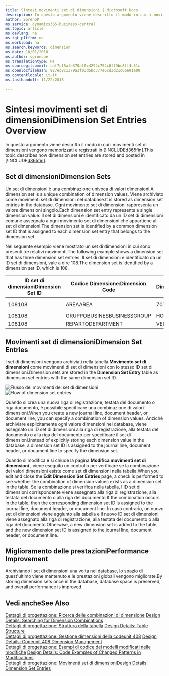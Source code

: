 ```yaml
---
title: Sintesi movimenti set di dimensioni | Microsoft Docs
description: In questo argomento viene descritto il modo in cui i movimenti set di dimensioni vengono memorizzati e registrati in Dynamcis 365.
author: SorenGP
ms.service: dynamics365-business-central
ms.topic: article
ms.devlang: na
ms.tgt_pltfrm: na
ms.workload: na
ms.search.keywords: dimension
ms.date: 10/01/2018
ms.author: sgroespe
ms.translationtype: HT
ms.sourcegitcommit: caf7cf5afe370af0c4294c794c0ff9bc8ff4c31c
ms.openlocfilehash: 927ec8c1379a3f03d5bd377e6cd3d21c66691a00
ms.contentlocale: it-it
ms.lasthandoff: 11/22/2018

---
```

# <a name="dimension-set-entries-overview"></a><span data-ttu-id="1c99a-103">Sintesi movimenti set di dimensioni</span><span class="sxs-lookup"><span data-stu-id="1c99a-103">Dimension Set Entries Overview</span></span>
<span data-ttu-id="1c99a-104">In questo argomento viene descritto il modo in cui i movimenti set di dimensioni vengono memorizzati e registrati in [!INCLUDE[d365fin](includes/d365fin_md.md)].</span><span class="sxs-lookup"><span data-stu-id="1c99a-104">This topic describes how dimension set entries are stored and posted in [!INCLUDE[d365fin](includes/d365fin_md.md)].</span></span>  

## <a name="dimension-sets"></a><span data-ttu-id="1c99a-105">Set di dimensioni</span><span class="sxs-lookup"><span data-stu-id="1c99a-105">Dimension Sets</span></span>  
<span data-ttu-id="1c99a-106">Un set di dimensioni è una combinazione univoca di valori dimensioni.</span><span class="sxs-lookup"><span data-stu-id="1c99a-106">A dimension set is a unique combination of dimension values.</span></span> <span data-ttu-id="1c99a-107">Viene archiviato come movimenti set di dimensioni nel database.</span><span class="sxs-lookup"><span data-stu-id="1c99a-107">It is stored as dimension set entries in the database.</span></span> <span data-ttu-id="1c99a-108">Ogni movimento set di dimensioni rappresenta un valore dimensioni singolo.</span><span class="sxs-lookup"><span data-stu-id="1c99a-108">Each dimension set entry represents a single dimension value.</span></span> <span data-ttu-id="1c99a-109">Il set di dimensioni è identificato da un ID set di dimensioni comune assegnato a ogni movimento set di dimensioni che appartiene al set di dimensioni.</span><span class="sxs-lookup"><span data-stu-id="1c99a-109">The dimension set is identified by a common dimension set ID that is assigned to each dimension set entry that belongs to the dimension set.</span></span>  

<span data-ttu-id="1c99a-110">Nel seguente esempio viene mostrato un set di dimensioni in cui sono presenti tre relativi movimenti.</span><span class="sxs-lookup"><span data-stu-id="1c99a-110">The following example shows a dimension set that has three dimension set entries.</span></span> <span data-ttu-id="1c99a-111">Il set di dimensioni è identificato da un ID set di dimensioni, vale a dire 108.</span><span class="sxs-lookup"><span data-stu-id="1c99a-111">The dimension set is identified by a dimension set ID, which is 108.</span></span>  

|<span data-ttu-id="1c99a-112">ID set di dimensioni</span><span class="sxs-lookup"><span data-stu-id="1c99a-112">Dimension Set ID</span></span>|<span data-ttu-id="1c99a-113">Codice Dimensione:</span><span class="sxs-lookup"><span data-stu-id="1c99a-113">Dimension Code</span></span>|<span data-ttu-id="1c99a-114">Codice Valore Dimensioni:</span><span class="sxs-lookup"><span data-stu-id="1c99a-114">Dimension Value Code</span></span>|<span data-ttu-id="1c99a-115">Nome valore dimensioni</span><span class="sxs-lookup"><span data-stu-id="1c99a-115">Dimension Value Name</span></span>|  
|----------------------|--------------------|--------------------------|--------------------------|  
|<span data-ttu-id="1c99a-116">108</span><span class="sxs-lookup"><span data-stu-id="1c99a-116">108</span></span>|<span data-ttu-id="1c99a-117">AREA</span><span class="sxs-lookup"><span data-stu-id="1c99a-117">AREA</span></span>|<span data-ttu-id="1c99a-118">70</span><span class="sxs-lookup"><span data-stu-id="1c99a-118">70</span></span>|<span data-ttu-id="1c99a-119">Nord America</span><span class="sxs-lookup"><span data-stu-id="1c99a-119">America North</span></span>|  
|<span data-ttu-id="1c99a-120">108</span><span class="sxs-lookup"><span data-stu-id="1c99a-120">108</span></span>|<span data-ttu-id="1c99a-121">GRUPPOBUSINES</span><span class="sxs-lookup"><span data-stu-id="1c99a-121">BUSINESSGROUP</span></span>|<span data-ttu-id="1c99a-122">HOME</span><span class="sxs-lookup"><span data-stu-id="1c99a-122">HOME</span></span>|<span data-ttu-id="1c99a-123">Home</span><span class="sxs-lookup"><span data-stu-id="1c99a-123">Home</span></span>|  
|<span data-ttu-id="1c99a-124">108</span><span class="sxs-lookup"><span data-stu-id="1c99a-124">108</span></span>|<span data-ttu-id="1c99a-125">REPARTO</span><span class="sxs-lookup"><span data-stu-id="1c99a-125">DEPARTMENT</span></span>|<span data-ttu-id="1c99a-126">VENDITE</span><span class="sxs-lookup"><span data-stu-id="1c99a-126">SALES</span></span>|<span data-ttu-id="1c99a-127">Vendite</span><span class="sxs-lookup"><span data-stu-id="1c99a-127">Sales</span></span>|  

## <a name="dimension-set-entries"></a><span data-ttu-id="1c99a-128">Movimenti set di dimensioni</span><span class="sxs-lookup"><span data-stu-id="1c99a-128">Dimension Set Entries</span></span>  
<span data-ttu-id="1c99a-129">I set di dimensioni vengono archiviati nella tabella **Movimento set di dimensioni** come movimenti di set di dimensioni con lo stesso ID set di dimensioni.</span><span class="sxs-lookup"><span data-stu-id="1c99a-129">Dimension sets are stored in the **Dimension Set Entry** table as dimension set entries with the same dimension set ID.</span></span>  

<span data-ttu-id="1c99a-130">![Flusso dei movimenti del set di dimensioni](media/dimensionentrynav7.png "Flusso dei movimenti del set di dimensioni")</span><span class="sxs-lookup"><span data-stu-id="1c99a-130">![Flow of dimension set entries](media/dimensionentrynav7.png "Flow of dimension set entries")</span></span>  

<span data-ttu-id="1c99a-131">Quando si crea una nuova riga di registrazione, testata del documento o riga documento, è possibile specificare una combinazione di valori dimensioni.</span><span class="sxs-lookup"><span data-stu-id="1c99a-131">When you create a new journal line, document header, or document line, you can specify a combination of dimension values.</span></span> <span data-ttu-id="1c99a-132">Anziché archiviare esplicitamente ogni valore dimensioni nel database, viene assegnato un ID set di dimensioni alla riga di registrazione, alla testata del documento o alla riga del documento per specificare il set di dimensioni.</span><span class="sxs-lookup"><span data-stu-id="1c99a-132">Instead of explicitly storing each dimension value in the database, a dimension set ID is assigned to the journal line, document header, or document line to specify the dimension set.</span></span>  

<span data-ttu-id="1c99a-133">Quando si modifica e si chiude la pagina **Modifica movimenti set di dimensioni** , viene eseguito un controllo per verificare se la combinazione dei valori dimensioni esiste come set di dimensioni nella tabella.</span><span class="sxs-lookup"><span data-stu-id="1c99a-133">When you edit and close the **Edit Dimension Set Entries** page, a check is performed to see whether the combination of dimension values exists as a dimension set in the table.</span></span> <span data-ttu-id="1c99a-134">Se la combinazione si verifica nella tabella, l'ID set di dimensioni corrispondente viene assegnato alla riga di registrazione, alla testata del documento o alla riga del documento.</span><span class="sxs-lookup"><span data-stu-id="1c99a-134">If the combination occurs in the table, then the corresponding dimension set ID is assigned to the journal line, document header, or document line.</span></span> <span data-ttu-id="1c99a-135">In caso contrario, un nuovo set di dimensioni viene aggiunto alla tabella e il nuovo ID set di dimensioni viene assegnato alla riga di registrazione, alla testata del documento o alla riga del documento.</span><span class="sxs-lookup"><span data-stu-id="1c99a-135">Otherwise, a new dimension set is added to the table, and the new dimension set ID is assigned to the journal line, document header, or document line.</span></span>  

## <a name="performance-improvement"></a><span data-ttu-id="1c99a-136">Miglioramento delle prestazioni</span><span class="sxs-lookup"><span data-stu-id="1c99a-136">Performance Improvement</span></span>  
<span data-ttu-id="1c99a-137">Archiviando i set di dimensioni una volta nel database, lo spazio di quest'ultimo viene mantenuto e le prestazioni globali vengono migliorate.</span><span class="sxs-lookup"><span data-stu-id="1c99a-137">By storing dimension sets once in the database, database space is preserved, and overall performance is improved.</span></span>  

## <a name="see-also"></a><span data-ttu-id="1c99a-138">Vedi anche</span><span class="sxs-lookup"><span data-stu-id="1c99a-138">See Also</span></span>  
<span data-ttu-id="1c99a-139">[Dettagli di progettazione: Ricerca delle combinazioni di dimensione](design-details-searching-for-dimension-combinations.md) </span><span class="sxs-lookup"><span data-stu-id="1c99a-139">[Design Details: Searching for Dimension Combinations](design-details-searching-for-dimension-combinations.md) </span></span>  
<span data-ttu-id="1c99a-140">[Dettagli di progettazione: Struttura della tabella](design-details-table-structure.md) </span><span class="sxs-lookup"><span data-stu-id="1c99a-140">[Design Details: Table Structure](design-details-table-structure.md) </span></span>  
<span data-ttu-id="1c99a-141">[Dettagli di progettazione: Gestione dimensioni della codeunit 408](design-details-codeunit-408-dimension-management.md) </span><span class="sxs-lookup"><span data-stu-id="1c99a-141">[Design Details: Codeunit 408 Dimension Management](design-details-codeunit-408-dimension-management.md) </span></span>  
<span data-ttu-id="1c99a-142">[Dettagli di progettazione: Esempi di codice dei modelli modificati nelle modifiche](design-details-code-examples-of-changed-patterns-in-modifications.md) </span><span class="sxs-lookup"><span data-stu-id="1c99a-142">[Design Details: Code Examples of Changed Patterns in Modifications](design-details-code-examples-of-changed-patterns-in-modifications.md) </span></span>  
[<span data-ttu-id="1c99a-143">Dettagli di progettazione: Movimenti set di dimensioni</span><span class="sxs-lookup"><span data-stu-id="1c99a-143">Design Details: Dimension Set Entries</span></span>](design-details-dimension-set-entries.md)   

